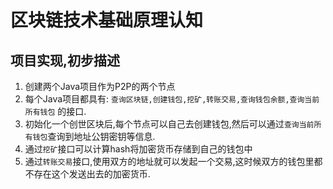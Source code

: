 # 区块链技术基础原理认知

## 项目实现,初步描述
1. 创建两个Java项目作为P2P的两个节点
2. 每个Java项目都具有: `查询区块链,创建钱包,挖矿,转账交易,查询钱包余额,查询当前所有钱包` 的接口.
3. 初始化一个创世区块后,每个节点可以自己去创建钱包,然后可以通过`查询当前所有钱包`查询到地址公钥密钥等信息.
4. 通过`挖矿`接口可以计算hash将加密货币存储到自己的钱包中
5. 通过`转账交易`接口,使用双方的地址就可以发起一个交易,这时候双方的钱包里都不存在这个发送出去的加密货币.